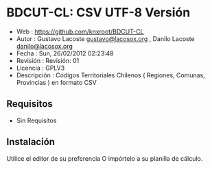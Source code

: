 # BDCUT-CL: CSV UTF-8 Versión

- Web         : https://github.com/knxroot/BDCUT-CL
- Autor       : Gustavo Lacoste <gustavo@lacosox.org> , Danilo Lacoste <danilo@lacosox.org>
- Fecha       : Sun, 26/02/2012 02:23:48
- Revisión    : Revisión: 01
- Licencia    : GPLV3
- Descripción : Códigos Territoriales Chilenos ( Regiones, Comunas, Provincias ) en formato CSV

## Requisitos

- Sin Requisitos

## Instalación

Utilice el editor de su preferencia O impórtelo a su planilla de cálculo.